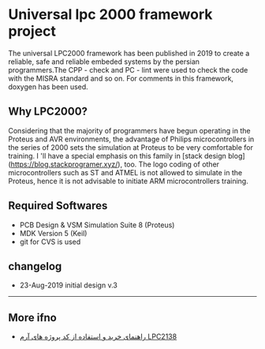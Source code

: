 #  Universal lpc 2000 framework project

The universal LPC2000 framework has been published in 2019 to create a reliable, safe and reliable embeded systems by the persian programmers.The CPP - check and PC - lint were used to check the code with the MISRA  standard and so on. For comments in this framework, doxygen has been used.

## Why LPC2000?

Considering that the majority of programmers have begun operating in  the Proteus and AVR environments, the advantage of  Philips microcontrollers  in the series of 2000 sets the simulation at Proteus to be very comfortable for training. I 'll have a special emphasis on this family in  [stack design blog] (https://blog.stackprogramer.xyz/), too. The logo coding of other microcontrollers such as ST and ATMEL is not allowed to simulate in the Proteus, hence it is not advisable to initiate ARM microcontrollers training.         

## Required Softwares
* PCB Design & VSM Simulation Suite 8 (Proteus)
* MDK Version 5 (Keil)
* git for CVS is used


## changelog
* 23-Aug-2019 initial design v.3

----
## More ifno
* [راهنمای خرید و استفاده از کد پروژه های آرم LPC2138](https://blog.stackprogramer.xyz/%d8%b1%d8%a7%d9%87%d9%86%d9%85%d8%a7%db%8c-%d8%ae%d8%b1%db%8c%d8%af-%d9%88-%d8%a7%d8%b3%d8%aa%d9%81%d8%a7%d8%af%d9%87-%d8%a7%d8%b2-%da%a9%d8%af-%d9%be%d8%b1%d9%88%da%98%d9%87-%d9%87%d8%a7%db%8c-%d8%a2/)
